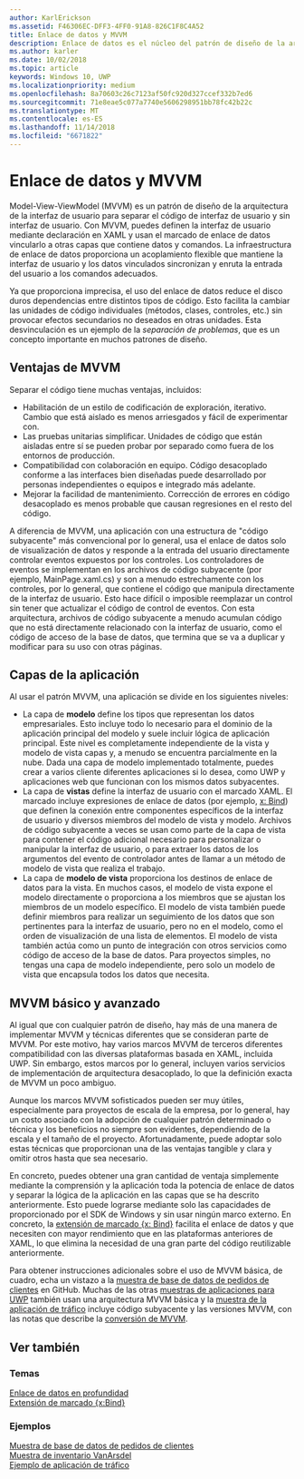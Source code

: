 ```yaml
---
author: KarlErickson
ms.assetid: F46306EC-DFF3-4FF0-91A8-826C1F8C4A52
title: Enlace de datos y MVVM
description: Enlace de datos es el núcleo del patrón de diseño de la arquitectura de la interfaz de usuario de Model-View-ViewModel (MVVM) y permite imprecisa entre el código de interfaz de usuario y sin interfaz de usuario.
ms.author: karler
ms.date: 10/02/2018
ms.topic: article
keywords: Windows 10, UWP
ms.localizationpriority: medium
ms.openlocfilehash: 8a70603c26c7123af50fc920d327ccef332b7ed6
ms.sourcegitcommit: 71e8eae5c077a7740e5606298951bb78fc42b22c
ms.translationtype: MT
ms.contentlocale: es-ES
ms.lasthandoff: 11/14/2018
ms.locfileid: "6671822"
---
```

# <a name="data-binding-and-mvvm"></a>Enlace de datos y MVVM

Model-View-ViewModel (MVVM) es un patrón de diseño de la arquitectura de la interfaz de usuario para separar el código de interfaz de usuario y sin interfaz de usuario. Con MVVM, puedes definen la interfaz de usuario mediante declaración en XAML y usan el marcado de enlace de datos vincularlo a otras capas que contiene datos y comandos. La infraestructura de enlace de datos proporciona un acoplamiento flexible que mantiene la interfaz de usuario y los datos vinculados sincronizan y enruta la entrada del usuario a los comandos adecuados. 

Ya que proporciona imprecisa, el uso del enlace de datos reduce el disco duros dependencias entre distintos tipos de código. Esto facilita la cambiar las unidades de código individuales (métodos, clases, controles, etc.) sin provocar efectos secundarios no deseados en otras unidades. Esta desvinculación es un ejemplo de la *separación de problemas*, que es un concepto importante en muchos patrones de diseño. 

## <a name="benefits-of-mvvm"></a>Ventajas de MVVM

Separar el código tiene muchas ventajas, incluidos:

* Habilitación de un estilo de codificación de exploración, iterativo. Cambio que está aislado es menos arriesgados y fácil de experimentar con.
* Las pruebas unitarias simplificar. Unidades de código que están aisladas entre sí se pueden probar por separado como fuera de los entornos de producción.
* Compatibilidad con colaboración en equipo. Código desacoplado conforme a las interfaces bien diseñadas puede desarrollado por personas independientes o equipos e integrado más adelante.
* Mejorar la facilidad de mantenimiento. Corrección de errores en código desacoplado es menos probable que causan regresiones en el resto del código.

A diferencia de MVVM, una aplicación con una estructura de "código subyacente" más convencional por lo general, usa el enlace de datos solo de visualización de datos y responde a la entrada del usuario directamente controlar eventos expuestos por los controles. Los controladores de eventos se implementan en los archivos de código subyacente (por ejemplo, MainPage.xaml.cs) y son a menudo estrechamente con los controles, por lo general, que contiene el código que manipula directamente de la interfaz de usuario. Esto hace difícil o imposible reemplazar un control sin tener que actualizar el código de control de eventos. Con esta arquitectura, archivos de código subyacente a menudo acumulan código que no está directamente relacionado con la interfaz de usuario, como el código de acceso de la base de datos, que termina que se va a duplicar y modificar para su uso con otras páginas.

## <a name="app-layers"></a>Capas de la aplicación

Al usar el patrón MVVM, una aplicación se divide en los siguientes niveles:

* La capa de **modelo** define los tipos que representan los datos empresariales. Esto incluye todo lo necesario para el dominio de la aplicación principal del modelo y suele incluir lógica de aplicación principal. Este nivel es completamente independiente de la vista y modelo de vista capas y, a menudo se encuentra parcialmente en la nube. Dada una capa de modelo implementado totalmente, puedes crear a varios cliente diferentes aplicaciones si lo desea, como UWP y aplicaciones web que funcionan con los mismos datos subyacentes.
* La capa de **vistas** define la interfaz de usuario con el marcado XAML. El marcado incluye expresiones de enlace de datos (por ejemplo, [x: Bind](https://docs.microsoft.com/windows/uwp/xaml-platform/x-bind-markup-extension)) que definen la conexión entre componentes específicos de la interfaz de usuario y diversos miembros del modelo de vista y modelo. Archivos de código subyacente a veces se usan como parte de la capa de vista para contener el código adicional necesario para personalizar o manipular la interfaz de usuario, o para extraer los datos de los argumentos del evento de controlador antes de llamar a un método de modelo de vista que realiza el trabajo. 
* La capa de **modelo de vista** proporciona los destinos de enlace de datos para la vista. En muchos casos, el modelo de vista expone el modelo directamente o proporciona a los miembros que se ajustan los miembros de un modelo específico. El modelo de vista también puede definir miembros para realizar un seguimiento de los datos que son pertinentes para la interfaz de usuario, pero no en el modelo, como el orden de visualización de una lista de elementos. El modelo de vista también actúa como un punto de integración con otros servicios como código de acceso de la base de datos. Para proyectos simples, no tengas una capa de modelo independiente, pero solo un modelo de vista que encapsula todos los datos que necesita. 

## <a name="basic-and-advanced-mvvm"></a>MVVM básico y avanzado

Al igual que con cualquier patrón de diseño, hay más de una manera de implementar MVVM y técnicas diferentes que se consideran parte de MVVM. Por este motivo, hay varios marcos MVVM de terceros diferentes compatibilidad con las diversas plataformas basada en XAML, incluida UWP. Sin embargo, estos marcos por lo general, incluyen varios servicios de implementación de arquitectura desacoplado, lo que la definición exacta de MVVM un poco ambiguo. 

Aunque los marcos MVVM sofisticados pueden ser muy útiles, especialmente para proyectos de escala de la empresa, por lo general, hay un costo asociado con la adopción de cualquier patrón determinado o técnica y los beneficios no siempre son evidentes, dependiendo de la escala y el tamaño de el proyecto. Afortunadamente, puede adoptar solo estas técnicas que proporcionan una de las ventajas tangible y clara y omitir otros hasta que sea necesario. 

En concreto, puedes obtener una gran cantidad de ventaja simplemente mediante la comprensión y la aplicación toda la potencia de enlace de datos y separar la lógica de la aplicación en las capas que se ha descrito anteriormente. Esto puede lograrse mediante solo las capacidades de proporcionado por el SDK de Windows y sin usar ningún marco externo. En concreto, la [extensión de marcado {x: Bind}](https://docs.microsoft.com/windows/uwp/xaml-platform/x-bind-markup-extension) facilita el enlace de datos y que necesiten con mayor rendimiento que en las plataformas anteriores de XAML, lo que elimina la necesidad de una gran parte del código reutilizable anteriormente.

Para obtener instrucciones adicionales sobre el uso de MVVM básica, de cuadro, echa un vistazo a la [muestra de base de datos de pedidos de clientes](https://github.com/Microsoft/Windows-appsample-customers-orders-database) en GitHub. Muchas de las otras [muestras de aplicaciones para UWP](https://github.com/Microsoft?q=windows-appsample
) también usan una arquitectura MVVM básica y la [muestra de la aplicación de tráfico](https://github.com/Microsoft/Windows-appsample-trafficapp) incluye código subyacente y las versiones MVVM, con las notas que describe la [conversión de MVVM](https://github.com/Microsoft/Windows-appsample-trafficapp/blob/MVVM/MVVM.md). 

## <a name="see-also"></a>Ver también

### <a name="topics"></a>Temas

[Enlace de datos en profundidad](https://docs.microsoft.com/windows/uwp/data-binding/data-binding-in-depth)  
[Extensión de marcado {x:Bind}](https://docs.microsoft.com/windows/uwp/xaml-platform/x-bind-markup-extension)  

### <a name="samples"></a>Ejemplos

[Muestra de base de datos de pedidos de clientes](https://github.com/Microsoft/Windows-appsample-customers-orders-database)  
[Muestra de inventario VanArsdel](https://github.com/Microsoft/InventorySample)  
[Ejemplo de aplicación de tráfico](https://github.com/Microsoft/Windows-appsample-trafficapp)  
